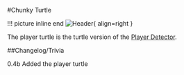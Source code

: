 #Chunky Turtle

!!! picture inline end
    ![Header](https://srendi.de/wp-content/uploads/2021/04/Advanced-Player-Turtle.png){ align=right }

The player turtle is the turtle version of the [Player Detector](https://docs.srendi.de/Peripherals/playerdetector/).

##Changelog/Trivia

0.4b
Added the player turtle
